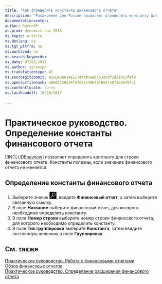 ```yaml
---
title: "Как определить константы финансового отчета"
description: "Расширения для России позволяют определить константу для строки финансового отчета. Константы полезны, если значение финансового отчета не меняется."
documentationcenter: 
author: SorenGP
ms.prod: dynamics-nav-2018
ms.topic: article
ms.devlang: na
ms.tgt_pltfrm: na
ms.workload: na
ms.search.keywords: 
ms.date: 07/01/2017
ms.author: sgroespe
ms.translationtype: HT
ms.sourcegitcommit: a16640e014e157d4dbcaabc53d0df2d3e063f8f9
ms.openlocfilehash: a6603520d14f87d72c49b46f8e8fb871e26457c1
ms.contentlocale: ru-ru
ms.lasthandoff: 10/26/2017

---
```

# <a name="how-to-define-an-account-schedule-constant"></a>Практическое руководство. Определение константы финансового отчета
[!INCLUDE[navnow](../../includes/navnow_md.md)] позволяет определить константу для строки финансового отчета. Константы полезны, если значение финансового отчета не меняется.  

## <a name="to-define-an-account-schedule-constant"></a>Определение константы финансового отчета  

1.  Выберите значок ![Поиск страницы или отчета](../../media/ui-search/search_small.png "Значок поиска страницы или отчета"), введите **Финансовый отчет**, а затем выберите связанную ссылку.  
2.  В поле **Название** выберите финансовый отчет, для которого необходимо определить константу.  
3.  В поле **Номер строки** выберите номер строки финансового отчета, для которого необходимо определить константу.  
4.  В поле **Тип группировки** выберите **Константа**, затем введите постоянную величину в поле **Группировка**.  

## <a name="see-also"></a>См. также  
 [Практическое руководство. Работа с финансовыми отчетами](../../bi-how-work-account-schedule.md)   
 [Обзор финансовых отчетов](account-schedules-overview.md)   
 [Практическое руководство. Определение расширения финансового отчета](how-to-define-an-account-schedule-extension.md)

